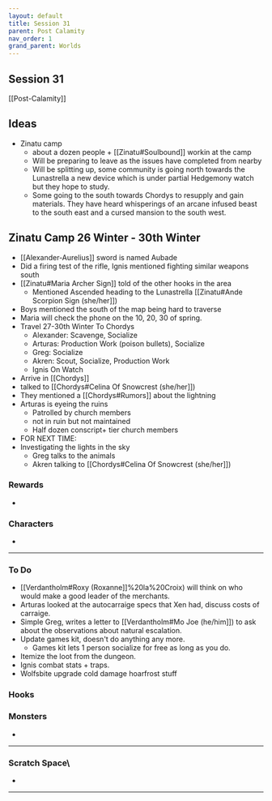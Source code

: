 ```yaml
---
layout: default
title: Session 31
parent: Post Calamity
nav_order: 1
grand_parent: Worlds
---
```

## Session 31
[[Post-Calamity]]

## Ideas
* Zinatu camp
	* about a dozen people + [[Zinatu#Soulbound]] workin at the camp
	* Will be preparing to leave as the issues have completed from nearby
	* Will be splitting up, some community is going north towards the Lunastrella a new device which is under partial Hedgemony watch but they hope to study.
	* Some going to the south towards Chordys to resupply and gain materials. They have heard whisperings of an arcane infused beast to the south east and a cursed mansion to the south west. 

## Zinatu Camp 26 Winter - 30th Winter
* [[Alexander-Aurelius]] sword is named Aubade
* Did a firing test of the rifle, Ignis mentioned fighting similar weapons south
* [[Zinatu#Maria Archer Sign]] told of the other hooks in the area
	* Mentioned Ascended heading to the Lunastrella [[Zinatu#Ande Scorpion Sign (she/her]])
* Boys mentioned the south of the map being hard to traverse
* Maria will check the phone on the 10, 20, 30 of spring.
* Travel 27-30th Winter To Chordys
	* Alexander: Scavenge, Socialize
	* Arturas: Production Work (poison bullets), Socialize
	* Greg: Socialize
	* Akren: Scout, Socialize, Production Work
	* Ignis On Watch
* Arrive in [[Chordys]]
* talked to [[Chordys#Celina Of Snowcrest (she/her]])
* They mentioned a [[Chordys#Rumors]] about the lightning
* Arturas is eyeing the ruins
	* Patrolled by church members
	* not in ruin but not maintained
	* Half dozen conscript+ tier church members
* FOR NEXT TIME:
* Investigating the lights in the sky
	* Greg talks to the animals
	* Akren talking to [[Chordys#Celina Of Snowcrest (she/her]])
### Rewards
* 
### Characters
* 
 ---

### To Do

* [[Verdantholm#Roxy (Roxanne]]%20la%20Croix) will think on who would make a good leader of the merchants.
* Arturas looked at the autocarraige specs that Xen had, discuss costs of carraige.
* Simple Greg, writes a letter to [[Verdantholm#Mo Joe (he/him]]) to ask about the observations about natural escalation.
* Update games kit, doesn't do anything any more.
	* Games kit lets 1 person socialize for free as long as you do. 
* Itemize the loot from the dungeon.
* Ignis combat stats + traps.
* Wolfsbite upgrade cold damage hoarfrost stuff



### Hooks

### Monsters
* 





---

### Scratch Space\
* 







---
